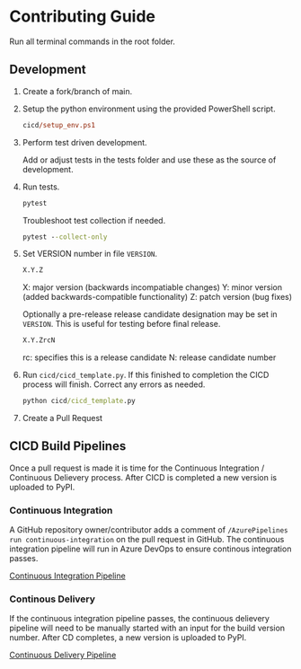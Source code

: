 # Contributing Guide

Run all terminal commands in the root folder.

## Development

1. Create a fork/branch of main.

2. Setup the python environment using the provided PowerShell script.

    ```ps
    cicd/setup_env.ps1
    ```

3. Perform test driven development.

    Add or adjust tests in the tests folder and use these as the source of development.

4. Run tests.

    ``` cmd
    pytest
    ```

    Troubleshoot test collection if needed.

    ``` cmd
    pytest --collect-only
    ```

5. Set VERSION number in file `VERSION`.

    ```txt
    X.Y.Z
    ```

    X: major version (backwards incompatiable changes)
    Y: minor version (added backwards-compatible functionality)
    Z: patch version (bug fixes)

    Optionally a pre-release release candidate designation may be set in `VERSION`. This is useful for testing before final release.

    ```txt
    X.Y.ZrcN
    ```

    rc: specifies this is a release candidate
    N: release candidate number

6. Run `cicd/cicd_template.py`. If this finished to completion the CICD process will finish. Correct any errors as needed.

    ``` cmd
    python cicd/cicd_template.py
    ```

7. Create a Pull Request

## CICD Build Pipelines

Once a pull request is made it is time for the Continuous Integration / Continuous Delievery process. After CICD is completed a new version is uploaded to PyPI.

### Continuous Integration

A GitHub repository owner/contributor adds a comment of `/AzurePipelines run continuous-integration` on the pull request in GitHub. The continuous integration pipeline will run in Azure DevOps to ensure continous integration passes.

<!-- TODO: setup build pipeline -->
[Continuous Integration Pipeline](https://dev.azure.com/jasoncook1989/?/_build?definitionId=1)

### Continous Delivery

If the continuous integration pipeline passes, the continuous delievery pipeline will need to be manually started with an input for the build version number. After CD completes, a new version is uploaded to PyPI.

<!-- TODO: setup build pipeline -->
[Continuous Delivery Pipeline](https://dev.azure.com/jasoncook1989/?e/_build?definitionId=2)

